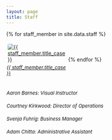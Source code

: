 ```yaml
---
layout: page
title: Staff
---
```

<style>
.staff-nav {
    max-width: 108px;
    max-height: 108px;
    display: inline-table;
}
.staff-nav p {
    color: #333333;
    font-size: 10px;
    margin: 1px;
    padding: 1px;
}
.staff-nav img {
    margin: 2px;
    padding: 2px;
    border-radius: 6px;
}
h6 {
    color: #111111;
    font-size: 13px;
    margin: 1px;
    padding-bottom: 18px;
}
</style>
<!-- for staff_member in site.data.staff -->
{% for staff_member in site.data.staff %}
<div class="col span_3 center staff-nav">
<a href="../../staff/{{ staff_member.kebab_case }}">
<img class="{{ staff_member.kebab_case }}-small"
     src="../../public/staff-headshots/bw/{{ staff_member.kebab_case }}.jpg"
     alt="{{ staff_member.title_case }}" />
<h6>{{ staff_member.title_case }}</h6>
</a>
</div>
{% endfor %}
<!-- endfor -->
<div class="col span_12">
<br>
<h6>Aaron Barnes: Visual Instructor</h6>
<h6>Courtney Kirkwood: Director of Operations</h6>
<h6>Svenja Fuhrig: Business Manager</h6>
<h6>Adam Chitta: Administrative Assistant</h6>
</div>
